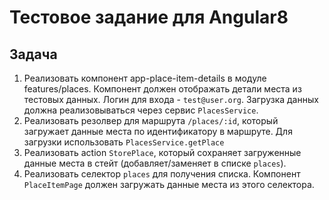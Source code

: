 # Тестовое задание для Angular8

## Задача

 1. Реализовать компонент app-place-item-details в модуле features/places. Компонент должен отображать детали места из тестовых данных. Логин для входа - `test@user.org`. Загрузка данных должна реализовываться через сервис `PlacesService`.
 2. Реализовать резолвер для маршрута `/places/:id`, который загружает данные места по идентификатору в маршруте. Для загрузки использовать `PlacesService.getPlace`
 3. Реализовать action `StorePlace`, который сохраняет загруженные данные места в стейт (добавляет/заменяет в списке `places`).
 4. Реализовать селектор `places` для получения списка. Компонент `PlaceItemPage` должен загружать данные места из этого селектора.

